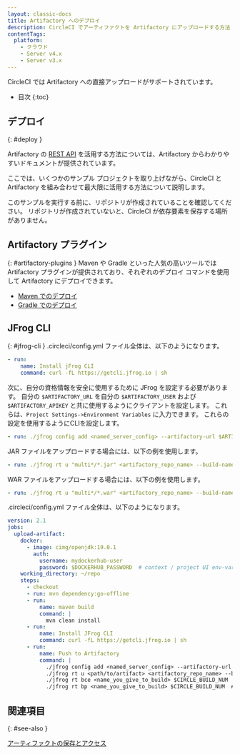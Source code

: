 ```yaml
---
layout: classic-docs
title: Artifactory へのデプロイ
description: CircleCI でアーティファクトを Artifactory にアップロードする方法
contentTags:
  platform:
    - クラウド
    - Server v4.x
    - Server v3.x
---
```


CircleCI では Artifactory への直接アップロードがサポートされています。

* 目次
{:toc}

## デプロイ
{: #deploy }

Artifactory の [REST API](https://www.jfrog.com/confluence/display/RTF/Artifactory+REST+API) を活用する方法については、Artifactory からわかりやすいドキュメントが提供されています。

ここでは、いくつかのサンプル プロジェクトを取り上げながら、CircleCI と Artifactory を組み合わせて最大限に活用する方法について説明します。

このサンプルを実行する前に、リポジトリが作成されていることを確認してください。 リポジトリが作成されていないと、CircleCI が依存要素を保存する場所がありません。

## Artifactory プラグイン
{: #artifactory-plugins }
Maven や Gradle といった人気の高いツールでは Artifactory プラグインが提供されており、それぞれのデプロイ コマンドを使用して Artifactory にデプロイできます。

- [Maven でのデプロイ](https://www.jfrog.com/confluence/display/RTF/Maven+Artifactory+Plugin)
- [Gradle でのデプロイ](https://www.jfrog.com/confluence/display/RTF/Gradle+Artifactory+Plugin)

## JFrog CLI
{: #jfrog-cli }
.circleci/config.yml ファイル全体は、以下のようになります。

```yml
- run:
    name: Install jFrog CLI
    command: curl -fL https://getcli.jfrog.io | sh

```

次に、自分の資格情報を安全に使用するために JFrog を設定する必要があります。 自分の `$ARTIFACTORY_URL` を自分の `$ARTIFACTORY_USER` および `$ARTIFACTORY_APIKEY` と共に使用するようにクライアントを設定します。 これらは、`Project Settings->Environment Variables` に入力できます。 これらの設定を使用するようにCLIを設定します。

```yml
- run: ./jfrog config add <named_server_config> --artifactory-url $ARTIFACTORY_URL --user $ARTIFACTORY_USER --apikey $ARTIFACTORY_APIKEY --interactive=false
```

JAR ファイルをアップロードする場合には、以下の例を使用します。

```yml
- run: ./jfrog rt u "multi*/*.jar" <artifactory_repo_name> --build-name=<name_you_give_to_build> --build-number=$CIRCLE_BUILD_NUM --flat=false
```

WAR ファイルをアップロードする場合には、以下の例を使用します。

```yml
- run: ./jfrog rt u "multi*/*.war" <artifactory_repo_name> --build-name=<name_you_give_to_build> --build-number=$CIRCLE_BUILD_NUM --flat=false
```

.circleci/config.yml ファイル全体は、以下のようになります。

```yml
version: 2.1
jobs:
  upload-artifact:
    docker:
      - image: cimg/openjdk:19.0.1
        auth:
          username: mydockerhub-user
          password: $DOCKERHUB_PASSWORD  # context / project UI env-var reference
    working_directory: ~/repo
    steps:
      - checkout
      - run: mvn dependency:go-offline
      - run:
          name: maven build
          command: |
            mvn clean install
      - run:
          name: Install JFrog CLI
          command: curl -fL https://getcli.jfrog.io | sh
      - run:
          name: Push to Artifactory
          command: |
            ./jfrog config add <named_server_config> --artifactory-url $ARTIFACTORY_URL --user $ARTIFACTORY_USER --apikey $ARTIFACTORY_APIKEY --interactive=false
            ./jfrog rt u <path/to/artifact> <artifactory_repo_name> --build-name=<name_you_give_to_build> --build-number=$CIRCLE_BUILD_NUM
            ./jfrog rt bce <name_you_give_to_build> $CIRCLE_BUILD_NUM  # collects all environment variables on the agent
            ./jfrog rt bp <name_you_give_to_build> $CIRCLE_BUILD_NUM  # attaches ^^ to the build in artifactory
```

## 関連項目
{: #see-also }

[アーティファクトの保存とアクセス]({{site.baseurl}}/artifacts/)

